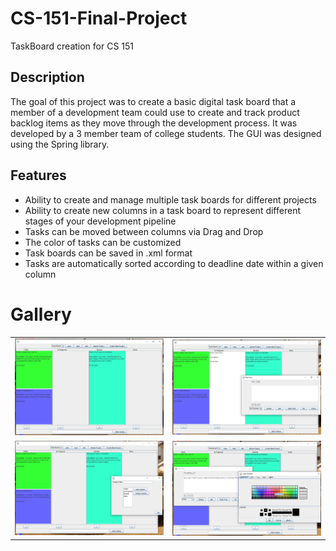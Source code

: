 # CS-151-Final-Project
TaskBoard creation for CS 151

## Description
The goal of this project was to create a basic digital task board that a member of a development team could use to create and track product backlog items as they move through the development process. It was developed by a 3 member team of college students. The GUI was designed using the Spring library.

## Features
* Ability to create and manage multiple task boards for different projects
* Ability to create new columns in a task board to represent different stages of your development pipeline
* Tasks can be moved between columns via Drag and Drop
* The color of tasks can be customized
* Task boards can be saved in .xml format
* Tasks are automatically sorted according to deadline date within a given column

# Gallery
<table>
  <tr>
    <td>
      <img src = "media/ex1_clip.png"/>
    </td>
    <td>
      <img src = "media/ex2_clip.png"/>
    </td>
  </tr>
   <tr>
    <td>
      <img src = "media/ex3_clip.png"/>
    </td>
    <td>
      <img src = "media/ex4_clip.png"/>
    </td>
  </tr>
</table>
